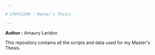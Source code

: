 ```yaml
---

# LPHYS2299 - Master's Thesis

---
```


**Author :** Amaury Laridon

This repository contains all the scripts and data used for my Master's Thesis.
